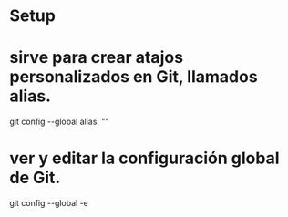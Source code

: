 # Setup

# sirve para crear atajos personalizados en Git, llamados alias.
git config --global alias.<nombre> "<comando>"

# ver y editar la configuración global de Git.
git config --global -e
